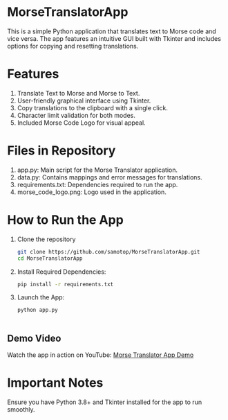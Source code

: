 # MorseTranslatorApp
This is a simple Python application that translates text to Morse code and vice versa.
The app features an intuitive GUI built with Tkinter and includes options for copying and resetting translations.

# Features
  1. Translate Text to Morse and Morse to Text.
  2. User-friendly graphical interface using Tkinter.
  3. Copy translations to the clipboard with a single click.
  4. Character limit validation for both modes.
  5. Included Morse Code Logo for visual appeal.

# Files in Repository
  1. app.py: Main script for the Morse Translator application.
  2. data.py: Contains mappings and error messages for translations.
  3. requirements.txt: Dependencies required to run the app.
  4. morse_code_logo.png: Logo used in the application.

# How to Run the App
  1. Clone the repository
      
     ```bash
     git clone https://github.com/samotop/MorseTranslatorApp.git
     cd MorseTranslatorApp

  2. Install Required Dependencies:
    
     ```bash
     pip install -r requirements.txt  

  4. Launch the App:

     ```bash
     python app.py
       
## Demo Video
Watch the app in action on YouTube: [Morse Translator App Demo](https://youtu.be/69Z9YVxV6zQ)

# Important Notes
  Ensure you have Python 3.8+ and Tkinter installed for the app to run smoothly.


      
